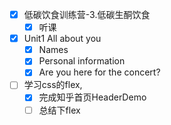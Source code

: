 - [x] 低碳饮食训练营-3.低碳生酮饮食
	- [x] 听课
- [x] Unit1 All about you
	- [x] Names
	- [x] Personal information
	- [x] Are you here for the concert?
- [ ] 学习css的flex,
	- [x] 完成知乎首页HeaderDemo
	- [ ] 总结下flex
